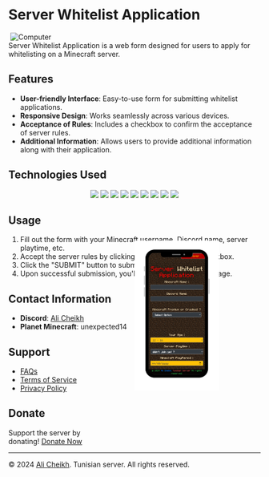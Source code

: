 # Server Whitelist Application

<img src="src/computer.gif" alt="Computer" width="500" align="right"/>
Server Whitelist Application is a web form designed for users to apply for whitelisting on a Minecraft server.

## Features

- **User-friendly Interface**: Easy-to-use form for submitting whitelist applications.
- **Responsive Design**: Works seamlessly across various devices.
- **Acceptance of Rules**: Includes a checkbox to confirm the acceptance of server rules.
- **Additional Information**: Allows users to provide additional information along with their application.

## Technologies Used

<p align="center">
  <img src="https://img.shields.io/badge/HTML-5-orange"/>
  <img src="https://img.shields.io/badge/CSS-3-blue"/>
  <img src="https://img.shields.io/badge/JavaScript-ES6-yellow"/>
  <img src="https://img.shields.io/badge/jQuery-3.6.0-blue"/>
  <img src="https://img.shields.io/badge/jQuery%20UI-1.12.1-blue"/>
  <img src="https://img.shields.io/badge/Swal-10-blue"/>
  <img src="https://img.shields.io/badge/Google%20Sheets-API-green"/>
  <img src="https://img.shields.io/badge/Google%20Apps%20Script-API-yellowgreen"/>
  <img src="https://img.shields.io/badge/Google%20Translate-API-brightgreen"/>
</p>

## Usage

1. Fill out the form with your Minecraft username, Discord name, server playtime, etc.
2. Accept the server rules by clicking on the appropriate checkbox.
3. Click the "SUBMIT" button to submit your application.
4. Upon successful submission, you'll receive a success message.

## Contact Information

- **Discord**: [Ali Cheikh](https://discord.gg/jRbrRwEzjH)
- **Planet Minecraft**: unexpected14

## Support

<div style="transform: rotate(-90deg);">
  <img src="src/phone.png" alt="Phone Screen" width="300" align="right">
</div>

- [FAQs](#)
- [Terms of Service](#)
- [Privacy Policy](#)

## Donate

Support the server by donating! [Donate Now](src/payto.pdf)

---

© 2024 [Ali Cheikh](bit.ly/Aliportfolio). Tunisian server. All rights reserved.
